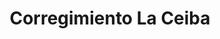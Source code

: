 ---
title: Corregimiento La Ceiba
nombre_comunidad: Corregimiento La Ceiba
municipio: Chalán
departamento: Sucre
descripcion: >-
  Es uno de los corregimientos que hace parte Chalán, en Sucre y se caracteriza
  por la producción de maíz, cacao y cerdos. hay un buen trabajo con jóvenes por
  y existe la Asociación de Mujeres Empoderadas de La Ceiba (AMUCECH), la
  Asociación de productores APROSER (maíz, pan coger) y ASOJUVENTUD (Cacao).

  Habitan 15 familias de reincorporados.


  Tiene Puesto de salud, pero poca cobertura en atención psicosocial. Si
  institución educativa va hasta 7 grado. Tienen trabajo en conjunto con la Casa
  de Memoria El Bonche, para sororidad de mujeres.
num_personas: 510
num_familias: 120
min_distancia_casco_urbano: 8
km_distancia_casco_urbano: 5
vias_acceso: >-
  Vía asfaltada, construida en el marco de “obras por impuestos” por la empresa
  DISELEC S.A, actuando como contribuyente, la obra la ejecutó Fiduciaria
  FIDUPREVISORA con la supervisión del Instituto Nacional de Vías.
  https://n9.cl/y7nqf
infraestructura_comunitaria: Parque,Instituciones educativas (IE),Salón comunitario,Puestos de Salud
notas_infraestructura_comunitaria:
  - IE hasta 7 grado
  - ''
liderazgo_comunidad:
  - >-
    Hay un liderazgo fuerte y varias asociaciones y organizaciones con las
    cuales trabajar
  - ''
inclusion_diversidad_genero: >-
  Participación activa de jóvenes, mujeres, campesinos. No hay grupos étnicos
  identificados
comentarios_conectividad: Hay acceso a internet, pero deficiente en algunas zonas
punto_SOLE: Caseta comunal
comentarios_punto_SOLE:
  - Caseta comunal requiere de instalación de conexión a internet
  - ''
ppales_actividades_economicas_vocacion_productiva:
  - Agricultura
  - Porcicultura
comentarios_ppales_actividades_economicas_vocacion_productiva:
  - Agricultura (Maíz y Cacao).
comunidad_sostenible_uso_suelo: Producción agropecuaria
org_con_proyeccion:
  - Asojuventud
servicios_publicos_comunidades_focalizadas:
  - Acueducto-Chalán
  - Gas-Chalán
  - Energía-Chalán
  - Internet-Chalán
  - Recolección de basuras-Chalán
comunidades_focalizadas_educacion_infraestructura_educativa:
  - Institución educativa
comunidades_focalizadas_practicas_organizativas:
  - ASOJUVENTUD
  - Asociación de Mujeres Empoderadas de La Ceiba
  - Asociación de productores
conectividad_minima: Regular
iniciativas_priorizadas:
  - Apicultura
  - Maíz
org_focalizada:
  - Asociación productores agropecuario La ceiba
riesgo: Medio
otros_programas_USAID:
  - Riqueza Natural
  - Nuestra Tierra Próspera
alianzas_colaboradores_1:
  - Experiencia Casa de Memoria El Bonche
  - ' para sororidad de mujeres'
  - ' buen uso de parque y cancha en con ART en obras PDET'
  - ' SENA en emprendimiento'
  - colectivo de 25 jóvenes en articulación ICBF
alianzas_colaboradores_2:
  - Experiencia Casa de Memoria El Bonche
  - Buen uso de parque y cancha
  - Emprendimiento
  - Colectivo de jóvenes
actividades_ocio:
  - Cineclub-Colibrí
medios_comunicacion_narrativas_locales:
  - El Bonche
  - Hilando Sociedad
num_visitas_realizadas: 41
num_diagnosticos_rurales_participativos_realizados: 1
infraestructura_salud_atencion_psicosocial:
  - Poca cobertura en atención psicosocial
  - Participación conjunta de organizaciones
  - Presencia de la Alcaldía en atención psicosocial a jóvenes
notas_infraestructura_salud_atencion_psicosocial: ''
num_visitas_predio: 4
url: /comunidad-focaliza/corregimiento-la-ceiba
layout: comunidad

---